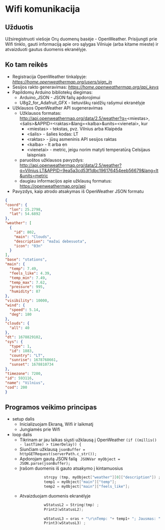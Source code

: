 # Wifi komunikacija

## Užduotis

Užsiregistruoti viešoje Orų duomenų basėje - OpenWeather. Prisijungti prie Wifi tinklo, gauti informaciją apie oro sąlygas Vilniuje (arba kitame mieste) ir atvaizduoti gautus duomenis ekranėlyje.

## Ko tam reikės

 - Registracija OpenWeather tinkalpyje: *https://home.openweathermap.org/users/sign_in*
 - Sesijos rakto generavimas: *https://home.openweathermap.org/api_keys*
 - Papildomų Arduino bibliotekų diegimas: 
     - Arduino_JSON - JSON failų apdorojimui
     - U8g2_for_Adafruit_GFX - lietuviškų raidžių rašymui ekranėlyje
 - Užklausos OpenWeather API sugeneravimas
     - Užklausos formatas: http://api.openweathermap.org/data/2.5/weather?q=<miestas\>,\<šalis\>&APPID=\<raktas\>&lang=\<kalba\>&units=\<vienetai\>, kur 
         - \<miestas\> - tekstas, pvz. Vilnius arba Klaipėda
         - \<šalis\> - šalies kodas: LT
         - \<raktas\> - jūsų asmeninis API sesijos raktas
         - \<kalba\> - lt arba en
         - \<vienetai\> - metric, jeigu norim matyti temperatūrą Celsijaus laispniais
     - paruoštos užklausos pavyzdys: http://api.openweathermap.org/data/2.5/weather?q=Vilnius,LT&APPID=9ea5a3cd53f1dbc196176454eeb56679&lang=lt&units=metric
     - daugiau informacijos apie užklausų formatus: https://openweathermap.org/api
  - Pavyzdys, kaip atrodo atsakymas iš OpenWeather JSON formatu
  ``` JSON
  {
  "coord": {
    "lon": 25.2798,
    "lat": 54.6892
  },
  "weather": [
    {
      "id": 802,
      "main": "Clouds",
      "description": "mažai debesuota",
      "icon": "03n"
    }
  ],
  "base": "stations",
  "main": {
    "temp": 7.49,
    "feels_like": 4.39,
    "temp_min": 7.49,
    "temp_max": 7.62,
    "pressure": 995,
    "humidity": 87
  },
  "visibility": 10000,
  "wind": {
    "speed": 5.14,
    "deg": 180
  },
  "clouds": {
    "all": 40
  },
  "dt": 1678829102,
  "sys": {
    "type": 1,
    "id": 1883,
    "country": "LT",
    "sunrise": 1678768661,
    "sunset": 1678810734
  },
  "timezone": 7200,
  "id": 593116,
  "name": "Vilnius",
  "cod": 200
}
  ```

## Programos veikimo principas

 - setup dalis
     - Inicializuojam Ekraną, Wifi ir laikmatį
     - Jungiamės prie Wifi
 - loop dalis
     - Tikrinam ar jau laikas siųsti užklausą į OpenWeather ``` (if ((millis() - lastTime) > timerDelay)) { ```
     - Siunčiam užklausą ``` jsonBuffer = httpGETRequest(serverPath.c_str()); ```
     - Apdorojam gautą JSON failą ```  JSONVar myObject = JSON.parse(jsonBuffer); ```
     - Įrašom duomenis iš gauto atsakymo į kintamuosius
       ```C       strcpy (tmp, myObject["name"]) ;
                  strcpy (tmp, myObject["weather"][0]["description"]) ;
                  temp1 = myObject["main"]["temp"];
                  temp2 = myObject["main"]["feels_like"]; 
       ```
     - Atvaizduojam duomenis ekranėlyje
       ```C
                  wStatusL2 = String(tmp) ;
                  Print2(wStatusL2); 
                  
                  wStatusL3 = oras + "\r\nTemp: "+ temp1+ "; Jausmas: "+temp2 ;
                  Print3(wStatusL3) ;
       ```
